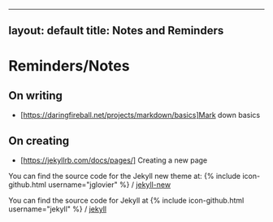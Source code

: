 
---
layout: default
title: Notes and Reminders
---

Reminders/Notes
====


On writing
-----------

* [https://daringfireball.net/projects/markdown/basics]Mark down basics


On creating
------

* [https://jekyllrb.com/docs/pages/] Creating a new page

You can find the source code for the Jekyll new theme at:
{% include icon-github.html username="jglovier" %} /
[jekyll-new](https://github.com/jglovier/jekyll-new)

You can find the source code for Jekyll at
{% include icon-github.html username="jekyll" %} /
[jekyll](https://github.com/jekyll/jekyll)

